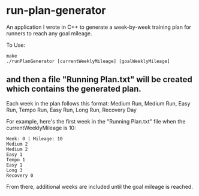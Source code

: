 # run-plan-generator
An application I wrote in C++ to generate a week-by-week training plan for runners to reach any goal mileage.

To Use:

    make
    ./runPlanGenerator [currentWeeklyMileage] [goalWeeklyMileage]

and then a file "Running Plan.txt" will be created which contains the generated plan.
---
Each week in the plan follows this format: Medium Run, Medium Run, Easy Run, Tempo Run, Easy Run, Long Run, Recovery Day

For example, here's the first week in the "Running Plan.txt" file when the currentWeeklyMileage is 10:
    
    Week: 0 | Mileage: 10
    Medium 2
    Medium 2
    Easy 1
    Tempo 1
    Easy 1
    Long 3
    Recovery 0

From there, additional weeks are included until the goal mileage is reached.